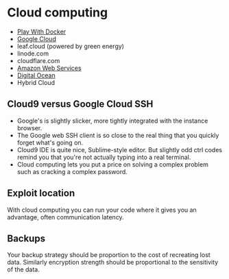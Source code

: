 # Cloud computing

- [Play With Docker](https://labs.play-with-docker.com/)
- [Google Cloud](https://console.cloud.google.com/)
- leaf.cloud (powered by green energy)
- linode.com
- cloudflare.com
- [Amazon Web Services](http://ec2.amazon.com)
- [Digital Ocean](https://cloud.digitalocean.com)
- Hybrid Cloud

## Cloud9 versus Google Cloud SSH
- Google's is slightly slicker, more tightly integrated with the instance
browser.
- The Google web SSH client is so close to the real thing that you quickly
forget what's going on.
- Cloud9 IDE is quite nice, Sublime-style editor. But slightly odd ctrl codes
remind you that you're not actually typing into a real terminal.
- Cloud computing lets you put a price on solving a complex problem such as
cracking a complex password.

## Exploit location
With cloud computing you can run your code where it gives you an advantage,
often communication latency.

## Backups
Your backup strategy should be proportion to the cost of recreating lost data.
Similarly encryption strength should be proportional to the sensitivity of the
data.
